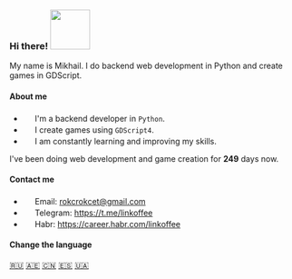 ### Hi there! <img src="https://i.imgur.com/ht1cLtJ.gif" width="70"/>

My name is Mikhail. I do backend web development in Python and create games in GDScript.

#### About me

- <img src="https://i.imgur.com/biAglR4.png" width="17" /> I'm a backend developer in `Python`.
- <img src="https://i.imgur.com/r8qzwhR.png" width="17" /> I create games using `GDScript4`.
- <img src="https://i.imgur.com/Z9qEr2r.png" width="17" /> I am constantly learning and improving my skills.

I've been doing web development and game creation for **249** days now.

#### Contact me

- <img src="https://i.imgur.com/yiInjvC.png" width="17" /> Email: rokcrokcet@gmail.com
- <img src="https://i.imgur.com/5xmWiID.png" width="17" /> Telegram: https://t.me/linkoffee
- <img src="https://i.imgur.com/mCB76Y7.png" width="17" /> Habr: https://career.habr.com/linkoffee

#### Change the language
[🇷🇺](README.md) [🇦🇪](README_AR.md) [🇨🇳](README_CN.md) [🇪🇸](README_ES.md) [🇺🇦](README_UA.md)